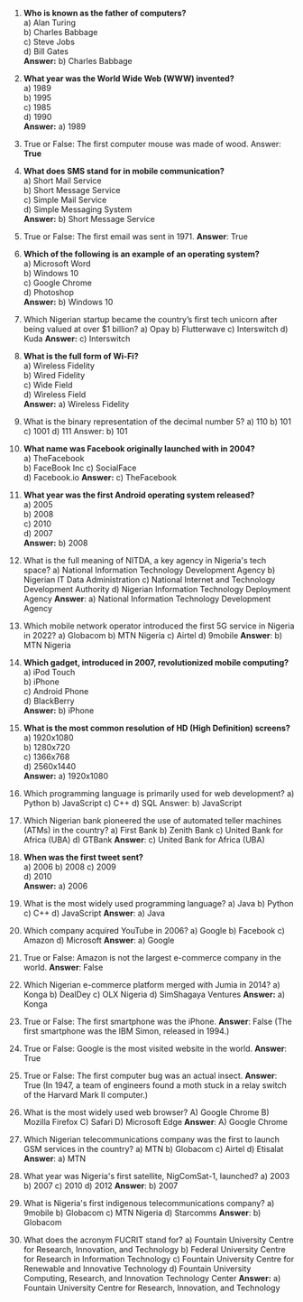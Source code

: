 1. **Who is known as the father of computers?**  
   a) Alan Turing  
   b) Charles Babbage  
   c) Steve Jobs  
   d) Bill Gates  
   **Answer:** b) Charles Babbage  

2. **What year was the World Wide Web (WWW) invented?**  
   a) 1989  
   b) 1995  
   c) 1985  
   d) 1990  
   **Answer:** a) 1989  

3. True or False: The first computer mouse was made of wood.
	Answer: **True**

4. **What does SMS stand for in mobile communication?**  
   a) Short Mail Service  
   b) Short Message Service  
   c) Simple Mail Service  
   d) Simple Messaging System  
   **Answer:** b) Short Message Service  
   
5. True or False: The first email was sent in 1971.
	**Answer**: True
	
6. **Which of the following is an example of an operating system?**  
   a) Microsoft Word  
   b) Windows 10  
   c) Google Chrome  
   d) Photoshop  
   **Answer:** b) Windows 10  

7. Which Nigerian startup became the country’s first tech unicorn after being valued at over $1 billion?
	a) Opay
	b) Flutterwave
	c) Interswitch
	d) Kuda
	**Answer:** c) Interswitch

8. **What is the full form of Wi-Fi?**  
	   a) Wireless Fidelity  
	   b) Wired Fidelity  
	   c) Wide Field  
	   d) Wireless Field  
   **Answer:** a) Wireless Fidelity  

9. What is the binary representation of the decimal number 5?
	a) 110
	b) 101
	c) 1001
	d) 111
	Answer: b) 101  

10. **What name was Facebook originally launched with  in 2004?**  
    a) TheFacebook  
    b) FaceBook Inc 
    c) SocialFace  
    d)  Facebook.io
    **Answer:** c) TheFacebook 

11. **What year was the first Android operating system released?**  
    a) 2005  
    b) 2008  
    c) 2010  
    d) 2007  
    **Answer:** b) 2008  

12. What is the full meaning of NITDA, a key agency in Nigeria's tech space?
	a) National Information Technology Development Agency
	b) Nigerian IT Data Administration
	c) National Internet and Technology Development Authority
	d) Nigerian Information Technology Deployment Agency
	**Answer**: a) National Information Technology Development Agency

13. Which mobile network operator introduced the first 5G service in Nigeria in 2022?
	a) Globacom
	b) MTN Nigeria
	c) Airtel
	d) 9mobile
	**Answer**: b) MTN Nigeria

14. **Which gadget, introduced in 2007, revolutionized mobile computing?**  
    a) iPod Touch  
    b) iPhone  
    c) Android Phone  
    d) BlackBerry  
    **Answer:** b) iPhone  

15. **What is the most common resolution of HD (High Definition) screens?**  
    a) 1920x1080  
    b) 1280x720  
    c) 1366x768  
    d) 2560x1440  
    **Answer:** a) 1920x1080  

16. Which programming language is primarily used for web development?
	a) Python
	b) JavaScript
	c) C++
	d) SQL
	Answer: b) JavaScript

17. Which Nigerian bank pioneered the use of automated teller machines (ATMs) in the country?
	a) First Bank
	b) Zenith Bank
	c) United Bank for Africa (UBA)
	d) GTBank
	**Answer**: c) United Bank for Africa (UBA)

18. **When was the first tweet sent?**  
    a) 2006 
    b) 2008 
    c) 2009  
    d) 2010  
    **Answer:** a) 2006 
	
 19. What is the most widely used programming language?
	a) Java
	b) Python
	c) C++
	d) JavaScript
	**Answer**: a) Java

20. Which company acquired YouTube in 2006?
	a) Google
	b) Facebook
	c) Amazon
	d) Microsoft
	**Answer**: a) Google

21. True or False: Amazon is not the largest e-commerce company in the world.
	**Answer**: False

22. Which Nigerian e-commerce platform merged with Jumia in 2014?
	a) Konga
	b) DealDey
	c) OLX Nigeria
	d) SimShagaya Ventures
	**Answer:** a) Konga
	
23. True or False: The first smartphone was the iPhone.
	**Answer**: False (The first smartphone was the IBM Simon, released in 1994.)

24. True or False: Google is the most visited website in the world.
	**Answer**: True

25. True or False: The first computer bug was an actual insect.
	**Answer**: True (In 1947, a team of engineers found a moth stuck in a relay switch of the Harvard Mark II computer.)

26. What is the most widely used web browser?
	A) Google Chrome
	B) Mozilla Firefox
	C) Safari
	D) Microsoft Edge
	**Answer**: A) Google Chrome

27. Which Nigerian telecommunications company was the first to launch GSM services in the country?
	a) MTN
	b) Globacom
	c) Airtel
	d) Etisalat
	**Answer**: a) MTN
	
28. What year was Nigeria's first satellite, NigComSat-1, launched?
	a) 2003
	b) 2007
	c) 2010
	d) 2012
	**Answer**: b) 2007
	
29. What is Nigeria's first indigenous telecommunications company?
	a) 9mobile
	b) Globacom
	c) MTN Nigeria
	d) Starcomms
	**Answer**: b) Globacom
	
30. What does the acronym FUCRIT stand for?
	a) Fountain University Centre for Research, Innovation, and Technology
	b) Federal University Centre for Research in Information Technology
	c) Fountain University Centre for Renewable and Innovative Technology
	d) Fountain University Computing, Research, and Innovation Technology Center
	**Answer:** a) Fountain University Centre for Research, Innovation, and Technology
